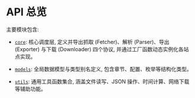 # API 总览

主要模块包含:

* [`core`](core/README.md): 核心调度层, 定义并导出抓取 (Fetcher)、解析 (Parser)、导出 (Exporter) 与下载 (Downloader) 四个协议, 并通过工厂函数动态实例化各站点实现。

* [`models`](models.md): 全局数据模型与类型别名定义, 包含章节、配置、枚举等结构化类型。

* [`utils`](utils.md): 通用工具函数集合, 涵盖文件读写、JSON 操作、时间计算、网络下载等辅助功能。
